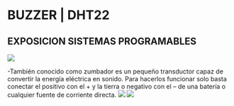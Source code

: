# BUZZER | DHT22
## EXPOSICION SISTEMAS PROGRAMABLES
![](https://images.cooltext.com/5620370.png)


-También conocido como zumbador es un pequeño transductor capaz de convertir la energía eléctrica en sonido. Para hacerlos funcionar solo basta conectar el positivo con el + y la tierra o negativo con el – de una batería o cualquier fuente de corriente directa.
![](http://ceca.uaeh.edu.mx/informatica/oas_final/OA4/buzzer.png) ![](http://ceca.uaeh.edu.mx/informatica/oas_final/OA4/buzzer2.png)
